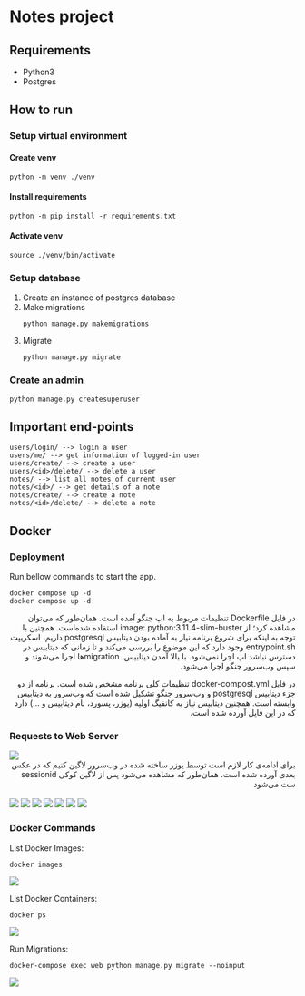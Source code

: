 # Notes project

## Requirements
- Python3
- Postgres

## How to run

### Setup virtual environment

#### Create venv
```
python -m venv ./venv
```

#### Install requirements
```
python -m pip install -r requirements.txt
```

#### Activate venv
```
source ./venv/bin/activate
```

### Setup database
1. Create an instance of postgres database
2. Make migrations
    ```
    python manage.py makemigrations
    ```
3. Migrate
    ```
    python manage.py migrate
    ```

### Create an admin
```
python manage.py createsuperuser
```

## Important end-points
```
users/login/ --> login a user
users/me/ --> get information of logged-in user
users/create/ --> create a user
users/<id>/delete/ --> delete a user
notes/ --> list all notes of current user
notes/<id>/ --> get details of a note
notes/create/ --> create a note
notes/<id>/delete/ --> delete a note
```

## Docker

### Deployment

Run bellow commands to start the app.
```shell
docker compose up -d
docker compose up -d
``` 

<div dir="rtl">
در فایل Dockerfile تنظیمات مربوط به اپ جنگو آمده است. همان‌طور که می‌توان مشاهده کرد؛
از image: python:3.11.4-slim-buster استفاده شده‌است.
همچنین با توجه به اینکه برای شروع برنامه نیاز به آماده بودن دیتابیس postgresql داریم،
اسکریپت entrypoint.sh وجود دارد که این موضوع را بررسی می‌کند و تا زمانی که دیتابیس در دسترس نباشد اپ اجرا نمی‌شود.
با بالا آمدن دیتابیس، migrationها اجرا می‌شوند و سپس وب‌سرور جنگو اجرا می‌شود.

در فایل docker-compost.yml تنظیمات کلی برنامه مشخص شده است.
برنامه از دو جزء دیتابیس postgresql و وب‌سرور جنگو تشکیل شده است که وب‌سرور به دیتابیس وابسته است.
همچنین دیتابیس نیاز به کانفیگ اولیه (یوزر، پسورد، نام دیتابیس و ...) دارد که در این فایل آورده شده است.

</div>


### Requests to Web Server

<img src="statics/1.png">

<br>
<div dir="rtl">
برای ادامه‌ی کار لازم است توسط یوزر ساخته شده در وب‌سرور لاگین کنیم که در عکس بعدی آورده شده است. همان‌طور که مشاهده می‌شود پس از لاگین کوکی sessionid ست می‌شود
</div>
<br>

<img src="statics/2.png">
<img src="statics/3.png">
<img src="statics/4.png">
<img src="statics/5.png">
<img src="statics/6.png">
<img src="statics/7.png">
<img src="statics/8.png">


### Docker Commands

List Docker Images:
```shell
docker images
```
<img src="statics/docker-images.png">

List Docker Containers:
```shell
docker ps
```
<img src="statics/docker-ps.png">


Run Migrations:
```shell
docker-compose exec web python manage.py migrate --noinput
```
<img src="statics/migrate-command.png">
